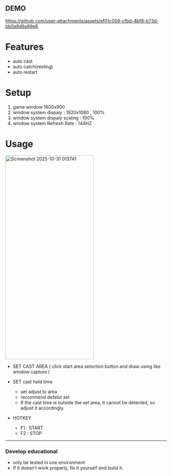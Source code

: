 ## DEMO


https://github.com/user-attachments/assets/ef01c059-cfbd-4bf8-b73d-bb0a8d9a99e8

# Features
   * auto cast
   * auto catch(reeling)
   * auto restart
   

# Setup
1. game window 1600x900
2. window system dispaly : 1920x1080 , 100%
3. window system dispaly scaling : 100%
4. window system Refresh Rate : 144HZ 


# Usage

<img width="276" height="636" alt="Screenshot 2025-10-31 013741" src="https://github.com/user-attachments/assets/0a8ee690-1677-488a-90c6-0041a2a59534" />

- SET CAST AREA ( click start area selection button and draw using like window capture ) 


- SET cast hold time
  * set adjust to area
  * recommend defalut set
  * If the cast time is outside the set area, it cannot be detected, so adjust it accordingly.
 
- HOTKEY
  * F1 : START
  * F2 : STOP


----------------------------------------------- 
### Develop educational 
* only be tested in one environment 
* If it doesn't work properly, fix it yourself and build it.


